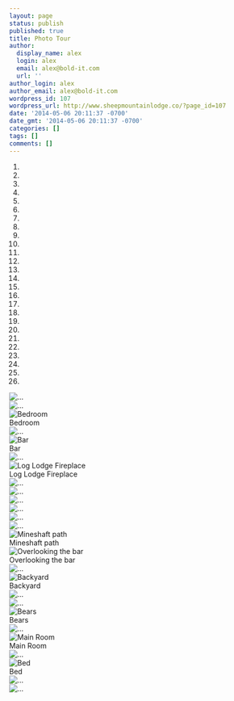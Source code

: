 ```yaml
---
layout: page
status: publish
published: true
title: Photo Tour
author:
  display_name: alex
  login: alex
  email: alex@bold-it.com
  url: ''
author_login: alex
author_email: alex@bold-it.com
wordpress_id: 107
wordpress_url: http://www.sheepmountainlodge.co/?page_id=107
date: '2014-05-06 20:11:37 -0700'
date_gmt: '2014-05-06 20:11:37 -0700'
categories: []
tags: []
comments: []
---
```

<div class="row">
    <div id="carousel-example-generic" class="col-sm-8 col-sm-offset-2 carousel slide" data-ride="carousel" style="">
    <ol class="carousel-indicators">
    <li data-target="#carousel-example-generic" data-slide-to="0" class="active"></li>
    <li data-target="#carousel-example-generic" data-slide-to="1"></li>
    <li data-target="#carousel-example-generic" data-slide-to="2"></li>
    <li data-target="#carousel-example-generic" data-slide-to="3"></li>
    <li data-target="#carousel-example-generic" data-slide-to="4"></li>
    <li data-target="#carousel-example-generic" data-slide-to="5"></li>
    <li data-target="#carousel-example-generic" data-slide-to="6"></li>
    <li data-target="#carousel-example-generic" data-slide-to="7"></li>
    <li data-target="#carousel-example-generic" data-slide-to="8"></li>
    <li data-target="#carousel-example-generic" data-slide-to="9"></li>
    <li data-target="#carousel-example-generic" data-slide-to="10"></li>
    <li data-target="#carousel-example-generic" data-slide-to="11"></li>
    <li data-target="#carousel-example-generic" data-slide-to="12"></li>
    <li data-target="#carousel-example-generic" data-slide-to="13"></li>
    <li data-target="#carousel-example-generic" data-slide-to="14"></li>
    <li data-target="#carousel-example-generic" data-slide-to="15"></li>
    <li data-target="#carousel-example-generic" data-slide-to="16"></li>
    <li data-target="#carousel-example-generic" data-slide-to="17"></li>
    <li data-target="#carousel-example-generic" data-slide-to="18"></li>
    <li data-target="#carousel-example-generic" data-slide-to="19"></li>
    <li data-target="#carousel-example-generic" data-slide-to="20"></li>
    <li data-target="#carousel-example-generic" data-slide-to="21"></li>
    <li data-target="#carousel-example-generic" data-slide-to="22"></li>
    <li data-target="#carousel-example-generic" data-slide-to="23"></li>
    <li data-target="#carousel-example-generic" data-slide-to="24"></li>
    <li data-target="#carousel-example-generic" data-slide-to="25"></li>
    </ol>
    <div class="carousel-inner">
    <div class="item active"><img class="img-responsive" src="/images/IMG_8533.jpg" alt="...">
    <div class="carousel-caption"></div>
    </div>
    <div class="item"><img class="img-responsive" src="/images/IMG_8550.jpg" alt="...">
    <div class="carousel-caption"></div>
    </div>
    <div class="item"><img class="img-responsive" src="/images/IMG_8586.jpg" alt="Bedroom">
    <div class="carousel-caption">Bedroom</div>
    </div>
    <div class="item"><img class="img-responsive" src="/images/IMG_8588.jpg" alt="...">
    <div class="carousel-caption"></div>
    </div>
    <div class="item"><img class="img-responsive" src="/images/IMG_8603.jpg" alt="Bar">
    <div class="carousel-caption">Bar</div>
    </div>
    <div class="item"><img class="img-responsive" src="/images/IMG_8619.jpg" alt="...">
    <div class="carousel-caption"></div>
    </div>
    <div class="item"><img class="img-responsive" src="/images/IMG_8629.jpg" alt="Log Lodge Fireplace">
    <div class="carousel-caption">Log Lodge Fireplace</div>
    </div>
    <div class="item"><img class="img-responsive" src="/images/IMG_8632.jpg" alt="...">
    <div class="carousel-caption"></div>
    </div>
    <div class="item"><img class="img-responsive" src="/images/IMG_8634.jpg" alt="...">
    <div class="carousel-caption"></div>
    </div>
    <div class="item"><img class="img-responsive" src="/images/IMG_8636.jpg" alt="...">
    <div class="carousel-caption"></div>
    </div>
    <div class="item"><img class="img-responsive" src="/images/IMG_8642.jpg" alt="...">
    <div class="carousel-caption"></div>
    </div>
    <div class="item"><img class="img-responsive" src="/images/IMG_8645.jpg" alt="...">
    <div class="carousel-caption"></div>
    </div>
    <div class="item"><img class="img-responsive" src="/images/IMG_8654.jpg" alt="...">
    <div class="carousel-caption"></div>
    </div>
    <div class="item"><img class="img-responsive" src="/images/IMG_8660.jpg" alt="Mineshaft path">
    <div class="carousel-caption">Mineshaft path</div>
    </div>
    <div class="item"><img class="img-responsive" src="/images/IMG_8661.jpg" alt="Overlooking the bar">
    <div class="carousel-caption">Overlooking the bar</div>
    </div>
    <div class="item"><img class="img-responsive" src="/images/IMG_8937.jpg" alt="...">
    <div class="carousel-caption"></div>
    </div>
    <div class="item"><img class="img-responsive" src="/images/IMG_8959.jpg" alt="Backyard">
    <div class="carousel-caption">Backyard</div>
    </div>
    <div class="item"><img class="img-responsive" src="/images/IMG_8969.jpg" alt="...">
    <div class="carousel-caption"></div>
    </div>
    <div class="item"><img class="img-responsive" src="/images/IMG_8977.jpg" alt="...">
    <div class="carousel-caption"></div>
    </div>
    <div class="item"><img class="img-responsive" src="/images/IMG_8986.jpg" alt="Bears">
    <div class="carousel-caption">Bears</div>
    </div>
    <div class="item"><img class="img-responsive" src="/images/IMG_9020.jpg" alt="...">
    <div class="carousel-caption"></div>
    </div>
    <div class="item"><img class="img-responsive" src="/images/IMG_9037.jpg" alt="Main Room">
    <div class="carousel-caption">Main Room</div>
    </div>
    <div class="item"><img class="img-responsive" src="/images/IMG_9041.jpg" alt="...">
    <div class="carousel-caption"></div>
    </div>
    <div class="item"><img class="img-responsive" src="/images/IMG_9062.jpg" alt="Bed">
    <div class="carousel-caption">Bed</div>
    </div>
    <div class="item"><img class="img-responsive" src="/images/IMG_9071.jpg" alt="...">
    <div class="carousel-caption"></div>
    </div>
    <div class="item"><img class="img-responsive" src="/images/IMG_9088.jpg" alt="...">
    <div class="carousel-caption"></div>
    </div>
    <p>    <a class="left carousel-control" href="#carousel-example-generic" data-slide="prev"><br />
          <span class="glyphicon glyphicon-chevron-left"></span><br />
        </a><br />
        <a class="right carousel-control" href="#carousel-example-generic" data-slide="next"><br />
          <span class="glyphicon glyphicon-chevron-right"></span><br />
        </a>
    </div>
</div>